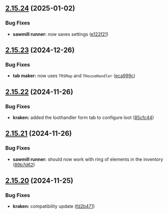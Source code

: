 ## [2.15.24](https://github.com/Torwent/wasp-free/compare/v2.15.23...v2.15.24) (2025-01-02)


### Bug Fixes

* **sawmill runner:** now saves settings ([e122f21](https://github.com/Torwent/wasp-free/commit/e122f21639af99485abb77193a9ba9625e2edf14))



## [2.15.23](https://github.com/Torwent/wasp-free/compare/v2.15.22...v2.15.23) (2024-12-26)


### Bug Fixes

* **tab maker:** now uses `TRSMap` and `THouseHandler` ([eca999c](https://github.com/Torwent/wasp-free/commit/eca999cb19f05e0a9e124048009df1a4a17d0df1))



## [2.15.22](https://github.com/Torwent/wasp-free/compare/v2.15.21...v2.15.22) (2024-11-26)


### Bug Fixes

* **kraken:** added the loothandler form tab to configure loot ([85cfc44](https://github.com/Torwent/wasp-free/commit/85cfc4409610f4c72c228e59038dee243fbda445))



## [2.15.21](https://github.com/Torwent/wasp-free/compare/v2.15.20...v2.15.21) (2024-11-26)


### Bug Fixes

* **sawmill runner:** should now work with ring of elements in the inventory ([89b7d62](https://github.com/Torwent/wasp-free/commit/89b7d627e5ed929ae83a55b1372593da8da4697f))



## [2.15.20](https://github.com/Torwent/wasp-free/compare/v2.15.19...v2.15.20) (2024-11-25)


### Bug Fixes

* **kraken:** compatibility update ([fd2b471](https://github.com/Torwent/wasp-free/commit/fd2b47162a5a6262827357e1dce997c25277ac88))



